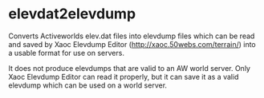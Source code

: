 # elevdat2elevdump
Converts Activeworlds elev.dat files into elevdump files which can be read and saved by Xaoc Elevdump Editor (http://xaoc.50webs.com/terrain/) into a usable format for use on servers.


It does not produce elevdumps that are valid to an AW world server. Only Xaoc Elevdump Editor can read it properly, but it can save it as a valid elevdump which can be used on a world server.
